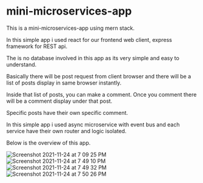 # mini-microservices-app

This is a mini-microservices-app using mern stack.

In this simple app i used react for our frontend web client, express framework for REST api.

The is no database involved in this app as its very simple and easy to understand.

Basically there will be post request from client browser and there will be a list of posts display in same browser instantly.

Inside that list of posts, you can make a comment. Once you comment there will be a comment display under that post.

Specific posts have their own specific comment.

In this simple app i used async microservice with event bus and each service have their own router and logic isolated.

Below is the overview of this app.

![Screenshot 2021-11-24 at 7 09 25 PM](https://user-images.githubusercontent.com/92435844/143227605-7cade5e7-9123-458f-ad27-82d271c76ee0.png)
![Screenshot 2021-11-24 at 7 49 10 PM](https://user-images.githubusercontent.com/92435844/143233154-b7871090-96b3-47bb-91a1-a6cd6bc6704e.png)
![Screenshot 2021-11-24 at 7 49 32 PM](https://user-images.githubusercontent.com/92435844/143233195-032746c0-8ff5-4119-8089-c922d5391b77.png)
![Screenshot 2021-11-24 at 7 50 26 PM](https://user-images.githubusercontent.com/92435844/143233311-144b91ea-8201-4d19-a4f3-63e6b2a73155.png)
